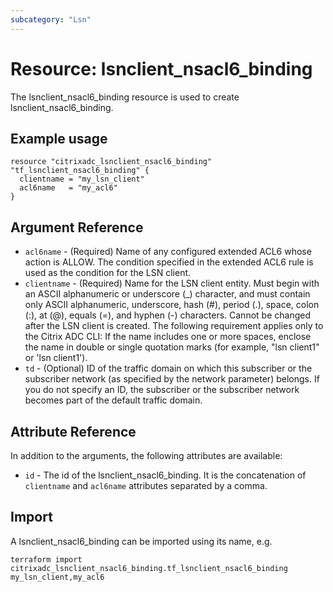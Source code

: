 ```yaml
---
subcategory: "Lsn"
---
```


# Resource: lsnclient_nsacl6_binding

The lsnclient_nsacl6_binding resource is used to create lsnclient_nsacl6_binding.


## Example usage

```hcl
resource "citrixadc_lsnclient_nsacl6_binding" "tf_lsnclient_nsacl6_binding" {
  clientname = "my_lsn_client"
  acl6name   = "my_acl6"
}
```


## Argument Reference

* `acl6name` - (Required) Name of any configured extended ACL6 whose action is ALLOW. The condition specified in the extended ACL6 rule is used as the condition for the LSN client.
* `clientname` - (Required) Name for the LSN client entity. Must begin with an ASCII alphanumeric or underscore (_) character, and must contain only ASCII alphanumeric, underscore, hash (#), period (.), space, colon (:), at (@), equals (=), and hyphen (-) characters. Cannot be changed after the LSN client is created. The following requirement applies only to the Citrix ADC CLI: If the name includes one or more spaces, enclose the name in double or single quotation marks (for example, "lsn client1" or 'lsn client1').
* `td` - (Optional) ID of the traffic domain on which this subscriber or the subscriber network (as specified by the network parameter) belongs.  If you do not specify an ID, the subscriber or the subscriber network becomes part of the default traffic domain.


## Attribute Reference

In addition to the arguments, the following attributes are available:

* `id` - The id of the lsnclient_nsacl6_binding. It is the concatenation of `clientname` and `acl6name` attributes separated by a comma.


## Import

A lsnclient_nsacl6_binding can be imported using its name, e.g.

```shell
terraform import citrixadc_lsnclient_nsacl6_binding.tf_lsnclient_nsacl6_binding my_lsn_client,my_acl6
```
